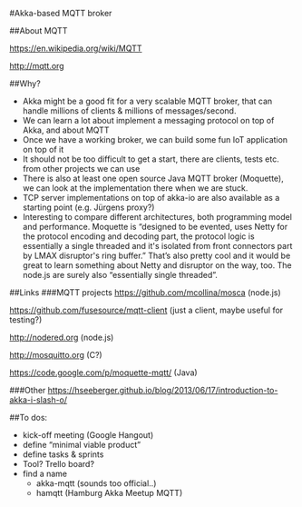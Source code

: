 #Akka-based MQTT broker


##About MQTT

https://en.wikipedia.org/wiki/MQTT

http://mqtt.org


##Why?
* Akka might be a good fit for a very scalable MQTT broker, that can handle millions of clients & millions of messages/second.
* We can learn a lot about implement a messaging protocol on top of Akka, and about MQTT
* Once we have a working broker, we can build some fun IoT application on top of it
* It should not be too difficult to get a start, there are clients, tests etc. from other projects we can use
* There is also at least one open source Java MQTT broker (Moquette), we can look at the implementation there when we are stuck.
* TCP server implementations on top of akka-io are also available as a starting point (e.g. Jürgens proxy?)
* Interesting to compare different architectures, both programming model and performance. Moquette is “designed to be evented, uses Netty for the protocol encoding and decoding part, the protocol logic is essentially a single threaded and it's isolated from front connectors part by LMAX disruptor's ring buffer.” That’s also pretty cool and it would be great to learn something about Netty and disruptor on the way, too. The node.js are surely also “essentially single threaded”.



##Links
###MQTT projects
https://github.com/mcollina/mosca (node.js)

https://github.com/fusesource/mqtt-client (just a client, maybe useful for testing?)

http://nodered.org (node.js)

http://mosquitto.org (C?)

https://code.google.com/p/moquette-mqtt/ (Java)

###Other
https://hseeberger.github.io/blog/2013/06/17/introduction-to-akka-i-slash-o/


##To dos:
* kick-off meeting (Google Hangout)
* define “minimal viable product”
* define tasks & sprints
* Tool? Trello board?
* find a name
  * akka-mqtt (sounds too official..)
  * hamqtt (Hamburg Akka Meetup MQTT)
